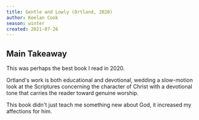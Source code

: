 ```yaml
---
title: Gentle and Lowly (Ortland, 2020)
author: Keelan Cook
season: winter
created: 2021-07-26
---
```


## Main Takeaway
This was perhaps the best book I read in 2020. 

Ortland's work is both educational and devotional, wedding a slow-motion look at the Scriptures concerning the character of Christ with a devotional tone that carries the reader toward genuine worship.

This book didn't just teach me something new about God, it increased my affections for him.


